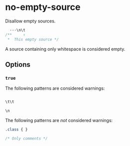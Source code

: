 # no-empty-source

Disallow empty sources.

```css
  ···\n\t
/**     ↑
 *  This empty source */
```

A source containing only whitespace is considered empty.

## Options

### `true`

The following patterns are considered warnings:

```css

```

```css
\t\t
```

```css
\n
```

The following patterns are *not* considered warnings:

```css
.class { }
```

```css
/* Only comments */
```
